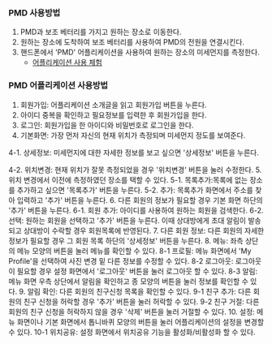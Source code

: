 ### PMD 사용방법 ###

1. PMD과 보조 베터리를 가지고 원하는 장소로 이동한다.
2. 원하는 장소에 도착하여 보조 베터리를 사용하여 PMD의 전원을 연결시킨다.  
3. 핸드폰에서 'PMD' 어플리케이션을 사용하여 원하는 장소의 미세먼지를 측정한다. 
   - [어플리케이션 사용 체험](https://www.figma.com/proto/Yrtwzbvl1vuXj5vnoqI8gPbF/%EC%95%84%EC%9C%B5%EC%9E%85?node-id=0%3A1&scaling=min-zoom)

### PMD 어플리케이션 사용방법 ###
1. 회원가입: 어플리케이션 소개글을 읽고 회원가입 버튼을 누른다.
2. 아이디 중복을 확인하고 필요정보를 입력한 후 회원가입을 한다.
3. 로그인: 회원가입을 한 아이디와 비밀번호로 로그인을 한다. 
4. 기본화면: 가장 먼저 자신의 현재 위치가 측정되며 미세먼지 정도를 보여준다.

4-1. 상세정보: 미세먼지에 대한 자세한 정보를 보고 싶으면 '상세정보' 버튼을 누른다.

4-2. 위치변경: 현재 위치가 잘못 측정되었을 경우 '위치변경' 버튼을 눌러 수정한다. 
5. 위치 변경에서 이전에 측정하였던 장소를 택할 수 있다. 
5-1. 목록추가:목록에 없는 장소를 추가하고 싶으면 '목록추가' 버튼을 누른다. 
5-2. 추가: 목록추가 화면에서 주소를 찾아 입력하고 '추가' 버튼을 누른다.
6. 다른 회원의 정보가 필요할 경우 기본 화면 하단의 '추가' 버튼을 누른다. 
6-1. 회원 추가: 아이디를 사용하여 원하는 회원을 검색한다. 
6-2. 선택: 원하는 회원을 선택하고 '추가' 버튼을 누른다. 이때 상대방에게 초대 알림이 
           발송되고 상대방이 수락할 경우 회원목록에 반영된다. 
7. 다른 회원 정보: 다른 회원의 자세한 정보가 필요할 경우 그 회원 목록 하단의 '상세정보' 버튼을 누른다. 
8. 메뉴: 좌측 상단의 메뉴 모양의 버튼을 눌러 메뉴를 확인할 수 있다. 
8-1 프로필: 메뉴 화면에서 'My Profile'을 선택하여 사진 변경 밑 다른 정보를 수정할 수 있다.
8-2 로그아웃: 로그아웃이 필요할 경우 설정 화면에서 '로그아웃' 버튼을 눌러 로그아웃 할 수 있다. 
8-3 알림: 메뉴 화면 우측 상단에서 알림을 확인하고 종 모양의 버튼을 눌러 정보를 확인할 수 있다. 
9. 알림 확인: 다른 회원의 친구신청 목록을 확인할 수 있다. 
9-1 친구 추가: 다른 회원의 친구 신청을 허락할 경우 '추가' 버튼을 눌러 허락할 수 있다. 
9-2 친구 거절: 다른 회원의 친구 신청을 허락하지 않을 경우 '삭제' 버튼을 눌러 거절할 수 있다. 
10. 설정: 메뉴 화면이나 기본 화면에서 톱니바퀴 모양의 버튼을 눌러 어플리케이션의 설정을 변경할 수 있다. 
10-1 위치공유: 설정 화면에서 위치공유 기능을 활성화/비활성화 할 수 있다. 

